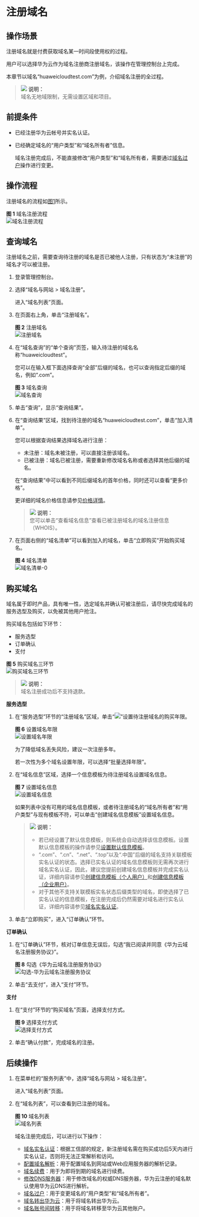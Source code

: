 # 注册域名<a name="domain_ug_310004"></a>

## 操作场景<a name="zh-cn_topic_0207315140_section43516542313"></a>

注册域名就是付费获取域名某一时间段使用权的过程。

用户可以选择华为云作为域名注册商注册域名，该操作在管理控制台上完成。

本章节以域名“huaweicloudtest.com”为例，介绍域名注册的全过程。

>![](public_sys-resources/icon-note.gif) **说明：**   
>域名无地域限制，无需设置区域和项目。  

## 前提条件<a name="zh-cn_topic_0207315140_section728492932711"></a>

-   已经注册华为云帐号并实名认证。
-   已经确定域名的“用户类型”和“域名所有者”信息。

    域名注册完成后，不能直接修改“用户类型”和“域名所有者，需要通过[域名过户](域名过户.md)操作进行变更。


## 操作流程<a name="zh-cn_topic_0207315140_section527615512592"></a>

注册域名的流程如[图1](#zh-cn_topic_0207315140_fig1066572232318)所示。

**图 1**  域名注册流程<a name="zh-cn_topic_0207315140_fig1066572232318"></a>  
![](figures/域名注册流程.png "域名注册流程")

## 查询域名<a name="zh-cn_topic_0207315140_section1448313194515"></a>

注册域名之前，需要查询待注册的域名是否已被他人注册，只有状态为“未注册”的域名才可以被注册。

1.  登录管理控制台。
2.  选择“域名与网站 \> 域名注册”。

    进入“域名列表”页面。

3.  在页面右上角，单击“注册域名”。

    **图 2**  注册域名<a name="zh-cn_topic_0207315140_fig0842104416546"></a>  
    ![](figures/注册域名.png "注册域名")

4.  在“域名查询”的“单个查询”页签，输入待注册的域名名称“huaweicloudtest”。

    您可以在输入框下面选择查询“全部”后缀的域名，也可以查询指定后缀的域名，例如“.com”。

    **图 3**  域名查询<a name="domain_ug_310003_zh-cn_topic_0207315139_fig1431119236319"></a>  
    ![](figures/域名查询.png "域名查询")

5.  单击“查询”，显示“查询结果”。
6.  在“查询结果”区域，找到待注册的域名“huaweicloudtest.com”，单击“加入清单”。

    您可以根据查询结果选择域名进行注册：

    -   未注册：域名未被注册，可以直接注册该域名。
    -   已被注册：域名已被注册，需要重新修改域名名称或者选择其他后缀的域名。

    在“查询结果”中可以看到不同后缀域名的首年价格，同时还可以查看“更多价格”。

    更详细的域名价格信息请参见[价格详情](https://www.huaweicloud.com/pricing.html#/domains)。

    >![](public_sys-resources/icon-note.gif) **说明：**   
    >您可以单击“查看域名信息”查看已被注册域名的域名注册信息（WHOIS）。  

7.  在页面右侧的“域名清单”可以看到加入的域名，单击“立即购买”开始购买域名。

    **图 4**  域名清单<a name="domain_ug_310003_zh-cn_topic_0207315139_fig19463164513212"></a>  
    ![](figures/域名清单-0.png "域名清单-0")


## 购买域名<a name="zh-cn_topic_0207315140_section7729791710"></a>

域名属于即时产品，具有唯一性，选定域名并确认可被注册后，请尽快完成域名的服务选型及购买，以免被其他用户抢注。

购买域名包括如下环节：

-   服务选型
-   订单确认
-   支付

**图 5**  购买域名三环节<a name="zh-cn_topic_0207315140_fig929155552017"></a>  
![](figures/购买域名三环节.png "购买域名三环节")

>![](public_sys-resources/icon-note.gif) **说明：**   
>域名注册成功后不支持退款。  

**服务选型**

1.  在“服务选型”环节的“注册域名”区域，单击“![](figures/icon-dropdown2.png)”设置待注册域名的购买年限。

    **图 6**  设置域名年限<a name="zh-cn_topic_0207315140_fig65841295326"></a>  
    ![](figures/设置域名年限.png "设置域名年限")

    为了降低域名丢失风险，建议一次注册多年。

    若一次性为多个域名设置年限，可以选择“批量选择年限”。

2.  在“域名信息”区域，选择一个信息模板为待注册域名设置域名信息。

    **图 7**  设置域名信息<a name="zh-cn_topic_0207315140_fig133878485161"></a>  
    ![](figures/设置域名信息.png "设置域名信息")

    如果列表中没有可用的域名信息模板，或者待注册域名的“域名所有者”和“用户类型”与现有模板不符，可以单击“创建域名信息模板”设置域名信息。

    >![](public_sys-resources/icon-note.gif) **说明：**   
    >-   若已经设置了默认信息模板，则系统会自动选择该信息模板。设置默认信息模板的操作请参见[设置默认信息模板](设置默认信息模板.md)。  
    >-   “.com”、“.cn”、“.net”、“.top”以及“.中国”后缀的域名支持关联模板实名认证的状态。选择已实名认证的域名信息模板则无需再次进行域名实名认证，因此，建议您提前创建域名信息模板并完成实名认证，详细内容请参见[创建信息模板（个人用户）](创建信息模板（个人用户）.md)和[创建信息模板（企业用户）](创建信息模板（企业用户）.md)。  
    >-   对于其他不支持关联模板实名状态后缀类型的域名，即使选择了已实名认证的信息模板，在注册完成后仍然需要对域名进行实名认证，详细内容请参见[域名实名认证](域名实名认证.md)。  

3.  单击“立即购买”，进入“订单确认”环节。

**订单确认**

1.  在“订单确认”环节，核对订单信息无误后，勾选“我已阅读并同意《华为云域名注册服务协议》”。

    **图 8**  勾选《华为云域名注册服务协议》<a name="zh-cn_topic_0207315140_fig13997941946"></a>  
    ![](figures/勾选-华为云域名注册服务协议.png "勾选-华为云域名注册服务协议")

2.  单击“去支付”，进入“支付”环节。

**支付**

1.  在“支付”环节的“购买域名”页面，选择支付方式。

    **图 9**  选择支付方式<a name="zh-cn_topic_0207315140_fig878318485911"></a>  
    ![](figures/选择支付方式.png "选择支付方式")

2.  单击“确认付款”，完成域名的注册。

## 后续操作<a name="zh-cn_topic_0207315140_section1643412196125"></a>

1.  在菜单栏的“服务列表”中，选择“域名与网站 \> 域名注册”。

    进入“域名列表”页面。

2.  在“域名列表”，可以查看到已注册的域名。

    **图 10**  域名列表<a name="zh-cn_topic_0207315140_fig14601185201517"></a>  
    ![](figures/域名列表.png "域名列表")

    域名注册完成后，可以进行以下操作：

    -   [域名实名认证](域名实名认证.md)：根据工信部的规定，新注册域名需在购买成功后5天内进行实名认证，否则将无法正常解析和访问。
    -   [配置域名解析](https://support.huaweicloud.com/qs-dns/dns_qs_0002.html)：用于配置域名到网站或Web应用服务器的解析记录。
    -   [域名续费](域名续费.md)：用于为即将到期的域名进行续费。
    -   [修改DNS服务器](修改DNS服务器.md)：用于修改域名的权威DNS服务器，华为云注册的域名默认使用华为云DNS进行解析。
    -   [域名过户](域名过户.md)：用于变更域名的“用户类型”和“域名所有者”。
    -   [域名转出华为云](域名转出华为云.md)：用于将域名转出华为云。
    -   [域名账号间转移](域名账号间转移.md)：用于将域名转移至华为云其他账户。


